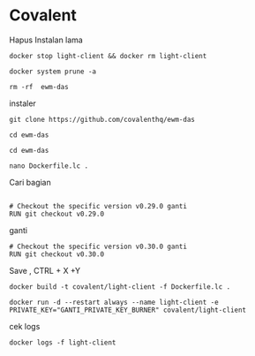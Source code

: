 # Covalent

Hapus Instalan lama
```
docker stop light-client && docker rm light-client
```

```
docker system prune -a
```


```
rm -rf  ewm-das
```
instaler
```
git clone https://github.com/covalenthq/ewm-das
```

```
cd ewm-das
```

```
cd ewm-das
```

```
nano Dockerfile.lc .
```
Cari bagian 
```

# Checkout the specific version v0.29.0 ganti
RUN git checkout v0.29.0
```
ganti
```
# Checkout the specific version v0.30.0 ganti
RUN git checkout v0.30.0
```
Save , CTRL + X +Y

```
docker build -t covalent/light-client -f Dockerfile.lc .
```
```
docker run -d --restart always --name light-client -e PRIVATE_KEY="GANTI_PRIVATE_KEY_BURNER" covalent/light-client
```
cek logs
```
docker logs -f light-client
```
